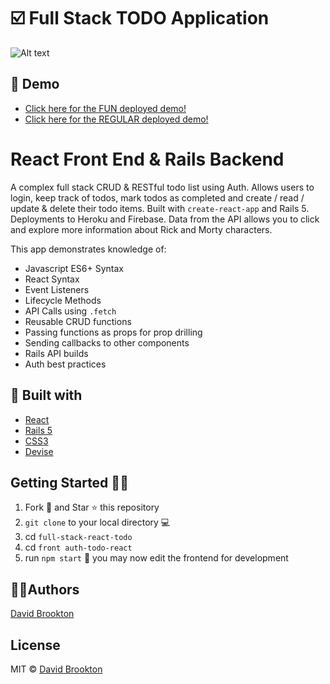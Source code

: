 # ☑️ Full Stack TODO Application

![Alt text](./screenshot.gif?raw=true "Todo App Screenshot")

## :cowboy_hat_face: Demo

* [Click here for the FUN deployed demo!](https://fun-react-todo-auth.firebaseapp.com)
* [Click here for the REGULAR deployed demo!](https://react-todo-auth.firebaseapp.com)

# React Front End & Rails Backend

A complex full stack CRUD & RESTful todo list using Auth. Allows users to login, keep track of todos, mark todos as completed and create / read / update & delete their todo items. Built with `create-react-app` and Rails 5. Deployments to Heroku and Firebase. Data from the API allows you to click and explore more information about Rick and Morty characters.

This app demonstrates knowledge of:

* Javascript ES6+ Syntax
* React Syntax
* Event Listeners
* Lifecycle Methods
* API Calls using `.fetch`
* Reusable CRUD functions
* Passing functions as props for prop drilling
* Sending callbacks to other components
* Rails API builds
* Auth best practices

## 🔧 Built with

* [React](https://reactjs.org)
* [Rails 5](https://rubyonrails.org/)
* [CSS3](https://developer.mozilla.org/en-US/docs/Archive/CSS3)
* [Devise](https://github.com/plataformatec/devise)

## Getting Started :man_astronaut:

1.  Fork 🍴 and Star ⭐️ this repository
2.  `git clone` to your local directory 💻
3.  cd `full-stack-react-todo`
4.  cd `front auth-todo-react`
5.  run `npm start` :tada: you may now edit the frontend for development


## 👨‍💻Authors

[David Brookton](https://davidbrookton.com)

## License

MIT © [David Brookton](https://davidbrookton.com)
